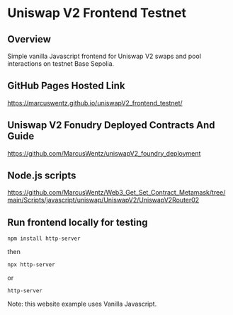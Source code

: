 # Uniswap V2 Frontend Testnet 

## Overview

Simple vanilla Javascript frontend for Uniswap V2 swaps and pool interactions on testnet Base Sepolia.

## GitHub Pages Hosted Link

https://marcuswentz.github.io/uniswapV2_frontend_testnet/

## Uniswap V2 Fonudry Deployed Contracts And Guide

https://github.com/MarcusWentz/uniswapV2_foundry_deployment

## Node.js scripts 

https://github.com/MarcusWentz/Web3_Get_Set_Contract_Metamask/tree/main/Scripts/javascript/uniswap/UniswapV2/UniswapV2Router02

## Run frontend locally for testing

```shell
npm install http-server
```
then
```shell
npx http-server
```
or
```shell
http-server
```
Note: this website example uses Vanilla Javascript.
